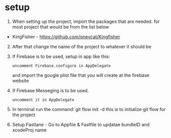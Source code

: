 #  setup

1.  When setting up the project, import the packages that are needed.
    for most project that would be from the list below

- KingFisher - https://github.com/onevcat/Kingfisher

2.  After that change the name of the project to whatever it should be

3.  If Firebase is to be used, setup in app like this:

    ```
    uncomment Firebase.configure in AppDelegate
    ```
    and import the google plist file that you will create at the firebase website
    
4. If Firebase Messeging is to be used.
    ```
    uncomment it in AppDelegate
    ```

5. In terminal run the command: git flow init -d 
    this is to initialize git flow for the project

6. Setup Fastlane - Go to Appfile & Fastfile to updatae bundleID and xcodeProj name